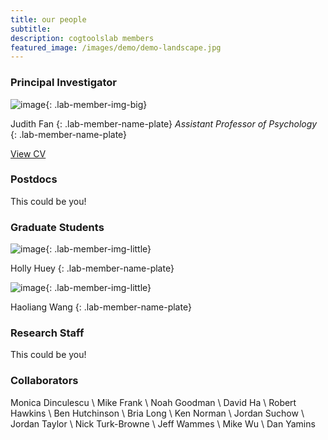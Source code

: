 ```yaml
---
title: our people
subtitle: 
description: cogtoolslab members
featured_image: /images/demo/demo-landscape.jpg
---
```


### Principal Investigator

![image]({{site.baseurl}}/images/people/FanJE_photo.jpg){: .lab-member-img-big}

Judith Fan
{: .lab-member-name-plate}
_Assistant Professor of Psychology_
{: .lab-member-name-plate}
<!-- <a href="{{site.baseurl}}/cv/FanJudith_CV_190409.pdf" target="_blank" rel="noopener noreferrer">View CV</a> -->

<a href="{{site.baseurl}}/cv/FanJudith_CV_190409.pdf">View CV</a>

### Postdocs

This could be you!

### Graduate Students

![image]({{site.baseurl}}/images/people/HueyH_photo.png){: .lab-member-img-little}

Holly Huey
{: .lab-member-name-plate}

![image]({{site.baseurl}}/images/bulawsky/residue.jpg){: .lab-member-img-little}

Haoliang Wang
{: .lab-member-name-plate}

### Research Staff

This could be you!

### Collaborators

<!-- [Mike Frank](https://web.stanford.edu/~mcfrank/) -->

Monica Dinculescu \\
Mike Frank \\
Noah Goodman \\
David Ha \\
Robert Hawkins \\
Ben Hutchinson \\
Bria Long \\
Ken Norman \\
Jordan Suchow \\
Jordan Taylor \\
Nick Turk-Browne \\
Jeff Wammes \\
​Mike Wu \\
Dan Yamins 



